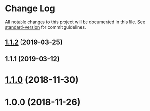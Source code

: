 # Change Log

All notable changes to this project will be documented in this file. See [standard-version](https://github.com/conventional-changelog/standard-version) for commit guidelines.

<a name="1.1.2"></a>
## [1.1.2](https://github.com/rcdef/jest-mockies/compare/v1.1.1...v1.1.2) (2019-03-25)



<a name="1.1.1"></a>
## 1.1.1 (2019-03-12)



<a name="1.1.0"></a>
# [1.1.0](https://github.com/rcdef/jest-mockies/compare/v1.0.0...v1.1.0) (2018-11-30)



<a name="1.0.0"></a>
# 1.0.0 (2018-11-26)
